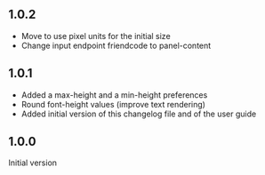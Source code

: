 ## 1.0.2

- Move to use pixel units for the initial size
- Change input endpoint friendcode to panel-content

## 1.0.1

- Added a max-height and a min-height preferences
- Round font-height values (improve text rendering)
- Added initial version of this changelog file and of the user guide

## 1.0.0

Initial version
